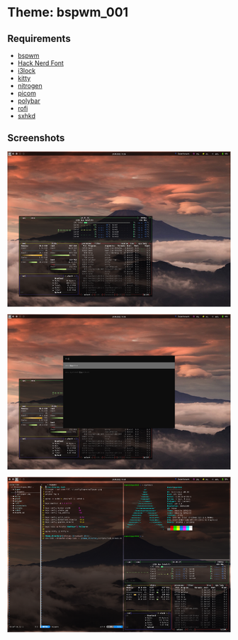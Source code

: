 # Theme: bspwm_001

## Requirements

- [bspwm](https://github.com/baskerville/bspwm)
- [Hack Nerd Font](https://www.nerdfonts.com/)
- [i3lock](https://github.com/i3/i3lock)
- [kitty](https://github.com/kovidgoyal/kitty)
- [nitrogen](https://github.com/l3ib/nitrogen/)
- [picom](https://github.com/yshui/picom)
- [polybar](https://github.com/polybar/polybar)
- [rofi](https://github.com/davatorium/rofi)
- [sxhkd](https://github.com/baskerville/sxhkd)


## Screenshots

<img align="center" height="350px" width="auto" src="./screenshots/01.png">
<br/>
<br/>
<img align="center" height="350px" width="auto" src="./screenshots/02.png">
<br/>
<br/>
<img align="center" height="350px" width="auto" src="./screenshots/03.png">
